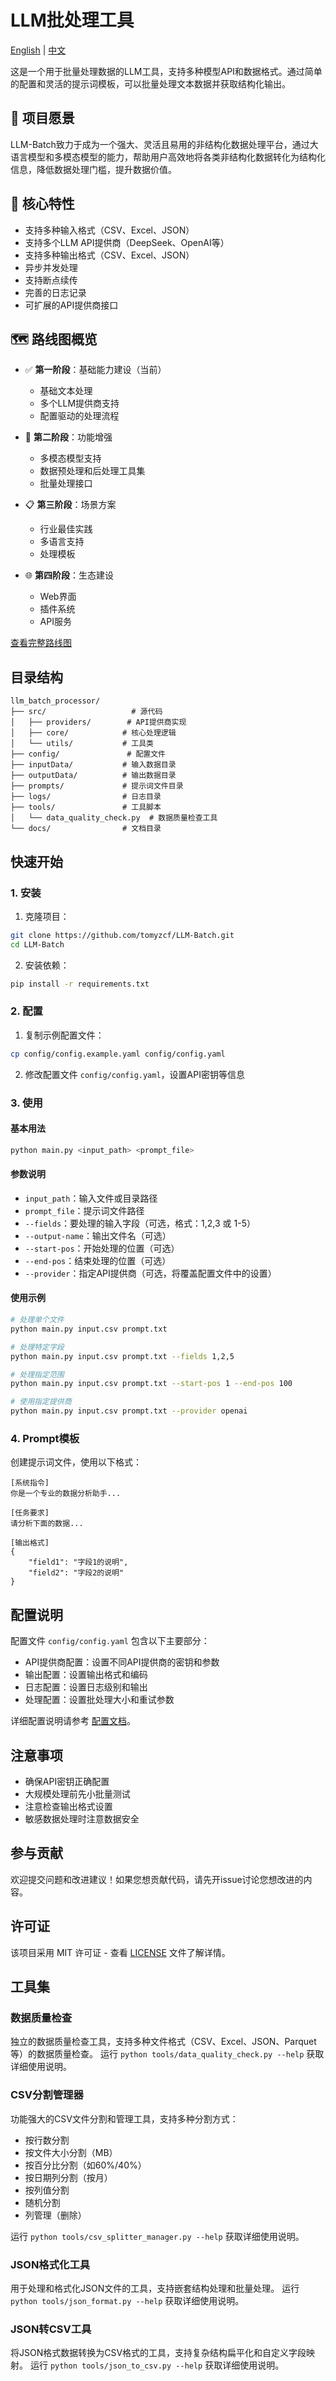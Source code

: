 # LLM批处理工具

[English](README.md) | [中文](README_zh.md)

这是一个用于批量处理数据的LLM工具，支持多种模型API和数据格式。通过简单的配置和灵活的提示词模板，可以批量处理文本数据并获取结构化输出。

## 🎯 项目愿景

LLM-Batch致力于成为一个强大、灵活且易用的非结构化数据处理平台，通过大语言模型和多模态模型的能力，帮助用户高效地将各类非结构化数据转化为结构化信息，降低数据处理门槛，提升数据价值。

## 🌟 核心特性

- 支持多种输入格式（CSV、Excel、JSON）
- 支持多个LLM API提供商（DeepSeek、OpenAI等）
- 支持多种输出格式（CSV、Excel、JSON）
- 异步并发处理
- 支持断点续传
- 完善的日志记录
- 可扩展的API提供商接口

## 🗺️ 路线图概览

- ✅ **第一阶段**：基础能力建设（当前）
  - 基础文本处理
  - 多个LLM提供商支持
  - 配置驱动的处理流程

- 🚀 **第二阶段**：功能增强
  - 多模态模型支持
  - 数据预处理和后处理工具集
  - 批量处理接口

- 📋 **第三阶段**：场景方案
  - 行业最佳实践
  - 多语言支持
  - 处理模板

- 🌐 **第四阶段**：生态建设
  - Web界面
  - 插件系统
  - API服务

[查看完整路线图](ROADMAP.md)

## 目录结构

```
llm_batch_processor/
├── src/                   # 源代码
│   ├── providers/        # API提供商实现
│   ├── core/            # 核心处理逻辑
│   └── utils/           # 工具类
├── config/               # 配置文件
├── inputData/           # 输入数据目录
├── outputData/          # 输出数据目录
├── prompts/             # 提示词文件目录
├── logs/                # 日志目录
├── tools/               # 工具脚本
│   └── data_quality_check.py  # 数据质量检查工具
└── docs/                # 文档目录
```

## 快速开始

### 1. 安装

1. 克隆项目：
```bash
git clone https://github.com/tomyzcf/LLM-Batch.git
cd LLM-Batch
```

2. 安装依赖：
```bash
pip install -r requirements.txt
```

### 2. 配置

1. 复制示例配置文件：
```bash
cp config/config.example.yaml config/config.yaml
```

2. 修改配置文件 `config/config.yaml`，设置API密钥等信息

### 3. 使用

#### 基本用法

```bash
python main.py <input_path> <prompt_file>
```

#### 参数说明

- `input_path`：输入文件或目录路径
- `prompt_file`：提示词文件路径
- `--fields`：要处理的输入字段（可选，格式：1,2,3 或 1-5）
- `--output-name`：输出文件名（可选）
- `--start-pos`：开始处理的位置（可选）
- `--end-pos`：结束处理的位置（可选）
- `--provider`：指定API提供商（可选，将覆盖配置文件中的设置）

#### 使用示例

```bash
# 处理单个文件
python main.py input.csv prompt.txt

# 处理特定字段
python main.py input.csv prompt.txt --fields 1,2,5

# 处理指定范围
python main.py input.csv prompt.txt --start-pos 1 --end-pos 100

# 使用指定提供商
python main.py input.csv prompt.txt --provider openai
```

### 4. Prompt模板

创建提示词文件，使用以下格式：

```
[系统指令]
你是一个专业的数据分析助手...

[任务要求]
请分析下面的数据...

[输出格式]
{
    "field1": "字段1的说明",
    "field2": "字段2的说明"
}
```

## 配置说明

配置文件 `config/config.yaml` 包含以下主要部分：

- API提供商配置：设置不同API提供商的密钥和参数
- 输出配置：设置输出格式和编码
- 日志配置：设置日志级别和输出
- 处理配置：设置批处理大小和重试参数

详细配置说明请参考 [配置文档](docs/requirements.md)。

## 注意事项

- 确保API密钥正确配置
- 大规模处理前先小批量测试
- 注意检查输出格式设置
- 敏感数据处理时注意数据安全

## 参与贡献

欢迎提交问题和改进建议！如果您想贡献代码，请先开issue讨论您想改进的内容。

## 许可证

该项目采用 MIT 许可证 - 查看 [LICENSE](LICENSE) 文件了解详情。

## 工具集

### 数据质量检查

独立的数据质量检查工具，支持多种文件格式（CSV、Excel、JSON、Parquet等）的数据质量检查。
运行 `python tools/data_quality_check.py --help` 获取详细使用说明。

### CSV分割管理器

功能强大的CSV文件分割和管理工具，支持多种分割方式：
- 按行数分割
- 按文件大小分割（MB）
- 按百分比分割（如60%/40%）
- 按日期列分割（按月）
- 按列值分割
- 随机分割
- 列管理（删除）

运行 `python tools/csv_splitter_manager.py --help` 获取详细使用说明。

### JSON格式化工具

用于处理和格式化JSON文件的工具，支持嵌套结构处理和批量处理。
运行 `python tools/json_format.py --help` 获取详细使用说明。

### JSON转CSV工具

将JSON格式数据转换为CSV格式的工具，支持复杂结构扁平化和自定义字段映射。
运行 `python tools/json_to_csv.py --help` 获取详细使用说明。 
